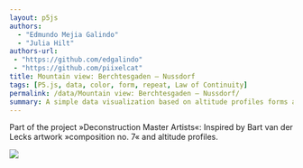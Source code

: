 ```yaml
---
layout: p5js
authors:
  - "Edmundo Mejia Galindo"
  - "Julia Hilt"  
authors-url:
 - "https://github.com/edgalindo"
 - "https://github.com/piixelcat" 
title: Mountain view: Berchtesgaden – Nussdorf
tags: [P5.js, data, color, form, repeat, Law of Continuity]
permalink: /data/Mountain view: Berchtesgaden – Nussdorf/
summary: A simple data visualization based on altitude profiles forms abstract mountain views.
---
```


Part of the project »Deconstruction Master Artists«: Inspired by Bart van der Lecks artwork »composition no. 7« and altitude profiles.

![](mountain-view/mountain-view-01/out.png)  
